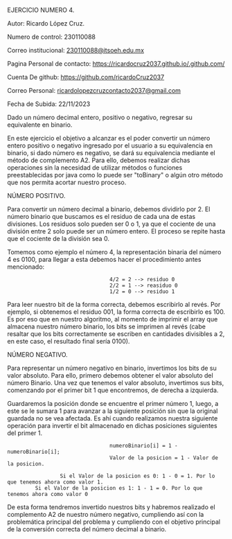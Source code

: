 EJERCICIO NUMERO 4.

Autor: Ricardo López Cruz.

Numero de control: 230110088	

Correo institucional: 230110088@itsoeh.edu.mx	

Pagina Personal de contacto: https://ricardocruz2037.github.io/.github.com/	

Cuenta De github: https://github.com/ricardoCruz2037	

Correo Personal: ricardolopezcruzcontacto2037@gmail.com	

Fecha de Subida: 22/11/2023	


Dado un número decimal entero, positivo o negativo, regresar su equivalente en binario.

En este ejercicio el objetivo a alcanzar es el poder convertir un número entero positivo o negativo ingresado por el usuario a su equivalencia en binario, si dado número es negativo, se dará su equivalencia mediante el método de complemento A2. Para ello, debemos realizar dichas operaciones sin la necesidad de utilizar métodos o funciones preestablecidas por java como lo puede ser "toBinary" o algún otro método que nos permita acortar nuestro proceso.

NÚMERO POSITIVO.

Para convertir un número decimal a binario, debemos dividirlo por 2. El número binario que buscamos es el residuo de cada una de estas divisiones. Los residuos solo pueden ser 0 o 1, ya que el cociente de una división entre 2 solo puede ser un número entero. El proceso se repite hasta que el cociente de la división sea 0.

Tomemos como ejemplo el número 4, la representación binaria del número 4 es 0100, para llegar a esta debemos hacer el procedimiento antes mencionado:

                                     4/2 = 2 --> residuo 0
                                     2/2 = 1 --> reasiduo 0
                                     1/2 = 0 --> residuo 1

Para leer nuestro bit de la forma correcta, debemos escribirlo al revés. Por ejemplo, si obtenemos el residuo 001, la forma correcta de escribirlo es 100. Es por eso que en nuestro algoritmo, al momento de imprimir el array que almacena nuestro número binario, los bits se imprimen al revés (cabe resaltar que los bits correctamente se escriben en cantidades divisibles a 2, en este caso, el resultado final sería 0100).

NÚMERO NEGATIVO.

Para representar un número negativo en binario, invertimos los bits de su valor absoluto. Para ello, primero debemos obtener el valor absoluto del número Binario. Una vez que tenemos el valor absoluto, invertimos sus bits, comenzando por el primer bit 1 que encontremos, de derecha a izquierda.

Guardaremos la posición donde se encuentre el primer número 1, luego, a este se le sumara 1 para avanzar a la siguiente posición sin que la original guardada no se vea afectada. Es ahí cuando realizamos nuestra siguiente operación para invertir el bit almacenado en dichas posiciones siguientes del primer 1.
                                    
                                     numeroBinario[i] = 1 - numeroBinario[i];
                                     Valor de la posicion = 1 - Valor de la posicion.

                     Si el Valor de la posicion es 0: 1 - 0 = 1. Por lo que tenemos ahora como valor 1.
		     Si el Valor de la posicion es 1: 1 - 1 = 0. Por lo que tenemos ahora como valor 0 
                
De esta forma tendremos invertido nuestros bits y habremos realizado el complemento A2 de nuestro número negativo, cumpliendo así con la problemática principal del problema y cumpliendo con el objetivo principal de la conversión correcta del número decimal a binario.
